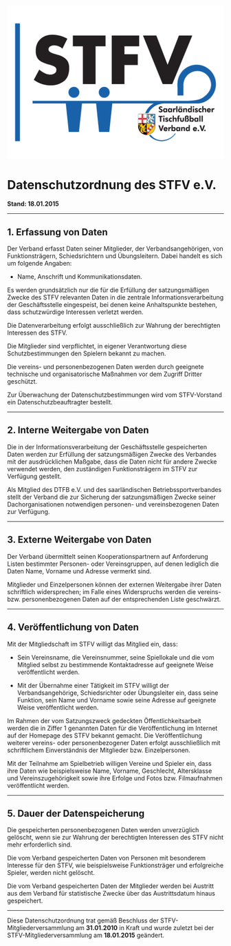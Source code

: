 ![STFV Logo](images/STFV-LOGO.png)

# Datenschutzordnung des STFV e.V.

**Stand: 18.01.2015**

---

## 1. Erfassung von Daten

Der Verband erfasst Daten seiner Mitglieder, der Verbandsangehörigen, von Funktionsträgern, Schiedsrichtern und Übungsleitern. Dabei handelt es sich um folgende Angaben:

- Name, Anschrift und Kommunikationsdaten.

Es werden grundsätzlich nur die für die Erfüllung der satzungsmäßigen Zwecke des STFV relevanten Daten in die zentrale Informationsverarbeitung der Geschäftsstelle eingespeist, bei denen keine Anhaltspunkte bestehen, dass schutzwürdige Interessen verletzt werden.

Die Datenverarbeitung erfolgt ausschließlich zur Wahrung der berechtigten Interessen des STFV.

Die Mitglieder sind verpflichtet, in eigener Verantwortung diese Schutzbestimmungen den Spielern bekannt zu machen.

Die vereins- und personenbezogenen Daten werden durch geeignete technische und organisatorische Maßnahmen vor dem Zugriff Dritter geschützt.

Zur Überwachung der Datenschutzbestimmungen wird vom STFV-Vorstand ein Datenschutzbeauftragter bestellt.

---

## 2. Interne Weitergabe von Daten

Die in der Informationsverarbeitung der Geschäftsstelle gespeicherten Daten werden zur Erfüllung der satzungsmäßigen Zwecke des Verbandes mit der ausdrücklichen Maßgabe, dass die Daten nicht für andere Zwecke verwendet werden, den zuständigen Funktionsträgern im STFV zur Verfügung gestellt.

Als Mitglied des DTFB e.V. und des saarländischen Betriebssportverbandes stellt der Verband die zur Sicherung der satzungsmäßigen Zwecke seiner Dachorganisationen notwendigen personen- und vereinsbezogenen Daten zur Verfügung.

---

## 3. Externe Weitergabe von Daten

Der Verband übermittelt seinen Kooperationspartnern auf Anforderung Listen bestimmter Personen- oder Vereinsgruppen, auf denen lediglich die Daten Name, Vorname und Adresse vermerkt sind.

Mitglieder und Einzelpersonen können der externen Weitergabe ihrer Daten schriftlich widersprechen; im Falle eines Widerspruchs werden die vereins- bzw. personenbezogenen Daten auf der entsprechenden Liste geschwärzt.

---

## 4. Veröffentlichung von Daten

Mit der Mitgliedschaft im STFV willigt das Mitglied ein, dass:

- Sein Vereinsname, die Vereinsnummer, seine Spiellokale und die vom Mitglied selbst zu bestimmende Kontaktadresse auf geeignete Weise veröffentlicht werden.

- Mit der Übernahme einer Tätigkeit im STFV willigt der Verbandsangehörige, Schiedsrichter oder Übungsleiter ein, dass seine Funktion, sein Name und Vorname sowie seine Adresse auf geeignete Weise veröffentlicht werden.

Im Rahmen der vom Satzungszweck gedeckten Öffentlichkeitsarbeit werden die in Ziffer 1 genannten Daten für die Veröffentlichung im Internet auf der Homepage des STFV bekannt gemacht. Die Veröffentlichung weiterer vereins- oder personenbezogener Daten erfolgt ausschließlich mit schriftlichem Einverständnis der Mitglieder bzw. Einzelpersonen.

Mit der Teilnahme am Spielbetrieb willigen Vereine und Spieler ein, dass ihre Daten wie beispielsweise Name, Vorname, Geschlecht, Altersklasse und Vereinszugehörigkeit sowie ihre Erfolge und Fotos bzw. Filmaufnahmen veröffentlicht werden.

---

## 5. Dauer der Datenspeicherung

Die gespeicherten personenbezogenen Daten werden unverzüglich gelöscht, wenn sie zur Wahrung der berechtigten Interessen des STFV nicht mehr erforderlich sind.

Die vom Verband gespeicherten Daten von Personen mit besonderem Interesse für den STFV, wie beispielsweise Funktionsträger und erfolgreiche Spieler, werden nicht gelöscht.

Die vom Verband gespeicherten Daten der Mitglieder werden bei Austritt aus dem Verband für statistische Zwecke über das Austrittsdatum hinaus gespeichert.

---

Diese Datenschutzordnung trat gemäß Beschluss der STFV-Mitgliederversammlung am **31.01.2010** in Kraft und wurde zuletzt bei der STFV-Mitgliederversammlung am **18.01.2015** geändert.
